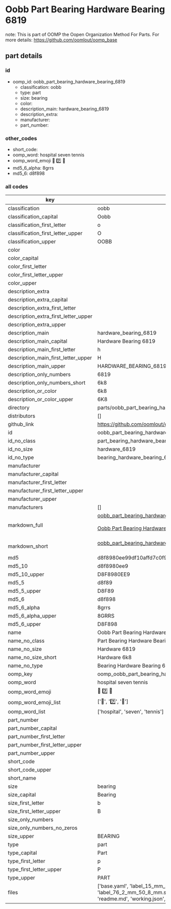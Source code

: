# Oobb Part Bearing Hardware Bearing 6819  

note: This is part of OOMP the Oopen Organization Method For Parts. For more details: https://github.com/oomlout/oomp_base

##  part details





### id
* oomp_id: oobb_part_bearing_hardware_bearing_6819
  * classification: oobb
  * type: part
  * size: bearing
  * color: 
  * description_main: hardware_bearing_6819
  * description_extra: 
  * manufacturer: 
  * part_number: 

### other_codes
* short_code: 
* oomp_word: hospital seven tennis
* oomp_word_emoji :hospital: :seven: :tennis:
* md5_6_alpha: 8grrs
* md5_6: d8f898

### all codes 
| key | value |  
| --- | --- |  
| classification | oobb |  
| classification_capital | Oobb |  
| classification_first_letter | o |  
| classification_first_letter_upper | O |  
| classification_upper | OOBB |  
| color |  |  
| color_capital |  |  
| color_first_letter |  |  
| color_first_letter_upper |  |  
| color_upper |  |  
| description_extra |  |  
| description_extra_capital |  |  
| description_extra_first_letter |  |  
| description_extra_first_letter_upper |  |  
| description_extra_upper |  |  
| description_main | hardware_bearing_6819 |  
| description_main_capital | Hardware Bearing 6819 |  
| description_main_first_letter | h |  
| description_main_first_letter_upper | H |  
| description_main_upper | HARDWARE_BEARING_6819 |  
| description_only_numbers | 6819 |  
| description_only_numbers_short | 6k8 |  
| description_or_color | 6k8 |  
| description_or_color_upper | 6K8 |  
| directory | parts/oobb_part_bearing_hardware_bearing_6819 |  
| distributors | [] |  
| github_link | https://github.com/oomlout/oomlout_oomp_part_src/tree/main/parts/oobb_part_bearing_hardware_bearing_6819/working |  
| id | oobb_part_bearing_hardware_bearing_6819 |  
| id_no_class | part_bearing_hardware_bearing_6819 |  
| id_no_size | hardware_6819 |  
| id_no_type | bearing_hardware_bearing_6819 |  
| manufacturer |  |  
| manufacturer_capital |  |  
| manufacturer_first_letter |  |  
| manufacturer_first_letter_upper |  |  
| manufacturer_upper |  |  
| manufacturers | [] |  
| markdown_full | [oobb_part_bearing_hardware_bearing_6819](https://github.com/oomlout/oomlout_oomp_part_src/tree/main/parts/oobb_part_bearing_hardware_bearing_6819/working)<br>[](https://github.com/oomlout/oomlout_oomp_part_src/tree/main/parts/oobb_part_bearing_hardware_bearing_6819/working)<br>[Oobb Part Bearing Hardware Bearing 6819](https://github.com/oomlout/oomlout_oomp_part_src/tree/main/parts/oobb_part_bearing_hardware_bearing_6819/working)<br><br> |  
| markdown_short | [oobb_part_bearing_hardware_bearing_6819](https://github.com/oomlout/oomlout_oomp_part_src/tree/main/parts/oobb_part_bearing_hardware_bearing_6819/working)<br><br> |  
| md5 | d8f8980ee99df10affd7c0f9224c917f |  
| md5_10 | d8f8980ee9 |  
| md5_10_upper | D8F8980EE9 |  
| md5_5 | d8f89 |  
| md5_5_upper | D8F89 |  
| md5_6 | d8f898 |  
| md5_6_alpha | 8grrs |  
| md5_6_alpha_upper | 8GRRS |  
| md5_6_upper | D8F898 |  
| name | Oobb Part Bearing Hardware Bearing 6819 |  
| name_no_class | Part Bearing Hardware Bearing 6819 |  
| name_no_size | Hardware 6819 |  
| name_no_size_short | Hardware 6k8 |  
| name_no_type | Bearing Hardware Bearing 6819 |  
| oomp_key | oomp_oobb_part_bearing_hardware_bearing_6819 |  
| oomp_word | hospital seven tennis |  
| oomp_word_emoji | :hospital: :seven: :tennis: |  
| oomp_word_emoji_list | [':hospital:', ':seven:', ':tennis:'] |  
| oomp_word_list | ['hospital', 'seven', 'tennis'] |  
| part_number |  |  
| part_number_capital |  |  
| part_number_first_letter |  |  
| part_number_first_letter_upper |  |  
| part_number_upper |  |  
| short_code |  |  
| short_code_upper |  |  
| short_name |  |  
| size | bearing |  
| size_capital | Bearing |  
| size_first_letter | b |  
| size_first_letter_upper | B |  
| size_only_numbers |  |  
| size_only_numbers_no_zeros |  |  
| size_upper | BEARING |  
| type | part |  
| type_capital | Part |  
| type_first_letter | p |  
| type_first_letter_upper | P |  
| type_upper | PART |  
| files | ['base.yaml', 'label_15_mm_30_mm.pdf', 'label_15_mm_30_mm.svg', 'label_76_2_mm_50_8_mm.pdf', 'label_76_2_mm_50_8_mm.svg', 'label_oomlout_76_2_mm_50_8_mm.pdf', 'label_oomlout_76_2_mm_50_8_mm.svg', 'readme.md', 'working.json', 'working.yaml'] |  
